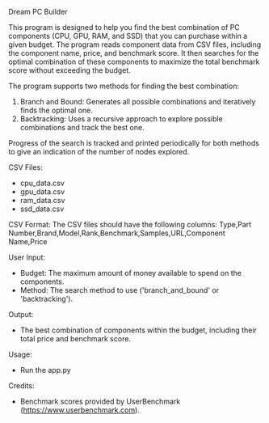 Dream PC Builder

This program is designed to help you find the best combination of PC components (CPU, GPU, RAM, and SSD)
that you can purchase within a given budget. The program reads component data from CSV files, including
the component name, price, and benchmark score. It then searches for the optimal combination of these
components to maximize the total benchmark score without exceeding the budget.

The program supports two methods for finding the best combination:
1. Branch and Bound: Generates all possible combinations and iteratively finds the optimal one.
2. Backtracking: Uses a recursive approach to explore possible combinations and track the best one.

Progress of the search is tracked and printed periodically for both methods to give an indication of the
number of nodes explored.

CSV Files:
- cpu_data.csv
- gpu_data.csv
- ram_data.csv
- ssd_data.csv

CSV Format:
The CSV files should have the following columns:
Type,Part Number,Brand,Model,Rank,Benchmark,Samples,URL,Component Name,Price

User Input:
- Budget: The maximum amount of money available to spend on the components.
- Method: The search method to use ('branch_and_bound' or 'backtracking').

Output:
- The best combination of components within the budget, including their total price and benchmark score.

Usage:
- Run the app.py

Credits:
- Benchmark scores provided by UserBenchmark (https://www.userbenchmark.com).
